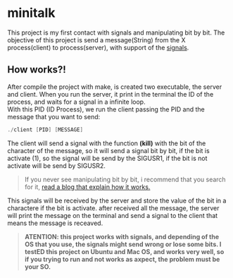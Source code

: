 # minitalk
This project is my first contact with signals and manipulating bit by bit. The objective of this project is send a message(String) from the X process(client) to process(server), with support of the [signals](https://man7.org/linux/man-pages/man7/signal.7.html).

## How works?!
After compile the project with make, is created two executable, the server and client. When you run the server, it print in the terminal the ID of the process, and waits for a signal in a infinite loop.  
With this PID (ID Process), we run the client passing the PID and the message that you want to send:  


```c
./client [PID] [MESSAGE]
```
The client will send a signal with the function **(kill)** with the bit of the character of the message, so it will send a signal bit by bit, if the bit is activate (1), so the signal will be send by the SIGUSR1, if the bit is not activate will be send by SIGUSR2.

> If you never see manipulating bit by bit, i recommend that you search for it, [read a blog that explain how it works.](http://c-for-dummies.com/blog/?p=1836)

This signals will be received by the server and store the value of the bit in a charactere if the bit is activate. after received all the message, the server will print the message on the terminal and send a signal to the client that means the message is receaved.

> **ATENTION: this project works with signals, and depending of the OS that you use, the signals might send wrong or lose some bits. I testED this project on Ubuntu and Mac OS, and works very well, so if you trying to run and not works as axpect, the problem must be your SO.**
